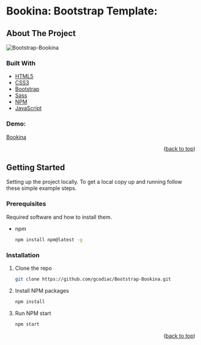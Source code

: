 # Bookina: Bootstrap Template:

<div id="top"></div>

<!-- ABOUT THE PROJECT -->

## About The Project

![Bootstrap-Bookina](https://user-images.githubusercontent.com/42435299/161801584-0bc7aaad-5c2c-4446-82cd-bb682f3e6ae1.png)



### Built With

- [HTML5](https://google.com/)
- [CSS3](https://google.com/)
- [Bootstrap](https://getbootstrap.com/)
- [Sass](https://sass-lang.com/)
- [NPM](https://npm.com/)
- [JavaScript](https://google.com/)

### Demo:

[Bookina](https://gcodiac.github.io/Bootstrap-Bookina/)

<p align="right">(<a href="#top">back to top</a>)</p>

<!-- GETTING STARTED -->

## Getting Started

Setting up the project locally.
To get a local copy up and running follow these simple example steps.

### Prerequisites

Required software and how to install them.

- npm
  ```sh
  npm install npm@latest -g
  ```

### Installation

1. Clone the repo
   ```sh
   git clone https://github.com/gcodiac/Bootstrap-Bookina.git
   ```
2. Install NPM packages
   ```sh
   npm install
   ```
3. Run NPM start
   ```sh
   npm start
   ```

<p align="right">(<a href="#top">back to top</a>)</p>
